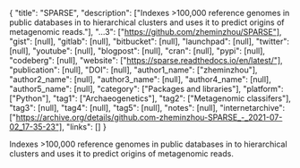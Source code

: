 {
  "title": "SPARSE",
  "description": ["Indexes >100,000 reference genomes in public databases in to hierarchical clusters and uses it to predict origins of metagenomic reads."],
  "...3": ["https://github.com/zheminzhou/SPARSE"],
  "gist": [null],
  "gitlab": [null],
  "bitbucket": [null],
  "launchpad": [null],
  "twitter": [null],
  "youtube": [null],
  "blogpost": [null],
  "cran": [null],
  "pypi": [null],
  "codeberg": [null],
  "website": ["https://sparse.readthedocs.io/en/latest/"],
  "publication": [null],
  "DOI": [null],
  "author1_name": ["zheminzhou"],
  "author2_name": [null],
  "author3_name": [null],
  "author4_name": [null],
  "author5_name": [null],
  "category": ["Packages and libraries"],
  "platform": ["Python"],
  "tag1": ["Archaeogenetics"],
  "tag2": ["Metagenomic classifers"],
  "tag3": [null],
  "tag4": [null],
  "tag5": [null],
  "notes": [null],
  "internetarchive": ["https://archive.org/details/github.com-zheminzhou-SPARSE_-_2021-07-02_17-35-23"],
  "links": []
}

<!-- Generated by csv2md.R – do not edit by hand -->

Indexes >100,000 reference genomes in public databases in to hierarchical clusters and uses it to predict origins of metagenomic reads.